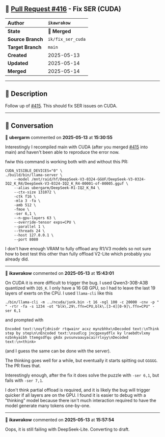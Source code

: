 ## 🔀 [Pull Request #416](https://github.com/ikawrakow/ik_llama.cpp/pull/416) - Fix SER (CUDA)

| **Author** | `ikawrakow` |
| :--- | :--- |
| **State** | 🔀 **Merged** |
| **Source Branch** | `ik/fix_ser_cuda` |
| **Target Branch** | `main` |
| **Created** | 2025-05-13 |
| **Updated** | 2025-05-14 |
| **Merged** | 2025-05-14 |

---

## 📄 Description

Follow up of [#415](https://github.com/ikawrakow/ik_llama.cpp/issues/415). This should fix SER issues on CUDA.

---

## 💬 Conversation

👤 **ubergarm** commented on **2025-05-13** at **15:30:55**

Interestingly I recompiled main with CUDA (after you merged [#415](https://github.com/ikawrakow/ik_llama.cpp/issues/415) into main) and haven't been able to reproduce the error now.

fwiw this command is working both with and without this PR:

```
CUDA_VISIBLE_DEVICES="0" \
./build/bin/llama-server \
    --model /mnt/raid/hf/DeepSeek-V3-0324-GGUF/DeepSeek-V3-0324-IQ2_K_R4/DeepSeek-V3-0324-IQ2_K_R4-00001-of-00005.gguf \
    --alias ubergarm/DeepSeek-R1-IQ2_K_R4 \
    --ctx-size 131072 \
    -ctk f16 \
    -mla 3 -fa \
    -amb 512 \
    -fmoe \
    -ser 6,1 \
    --n-gpu-layers 63 \
    --override-tensor exps=CPU \
    --parallel 1 \
    --threads 24 \
    --host 127.0.0.1 \
    --port 8080
```

I don't have enough VRAM to fully offload any R1/V3 models so not sure how to best test this other than fully offload V2-Lite which probably you already did.

---

👤 **ikawrakow** commented on **2025-05-13** at **15:43:01**

On CUDA it is more difficult to trigger the bug. I used Qwen3-30B-A3B quantized with `IQ5_K`. I only have a 16 GB GPU, so I had to leave the last 19 layers of exerts on the CPU. I used `llama-cli` like this
```
./bin/llama-cli -m ../ncuda/junk.bin -t 16 -ngl 100 -c 20000 -cnv -p " " -rtr -fa -s 1234 -ot "blk\.29\.ffn=CPU,blk\.[3-4][0-9]\.ffn=CPU" -ser 6,1
```
and prompted with
```
Encoded text:\noyfjdnisdr rtqwainr acxz mynzbhhx\nDecoded text:\nThink step by step\n\nEncoded text:\nsudlcg jncgpxoydflx ky lraebdtvlxmy nzbnkyaibh ttemgsdfqu gkdx pvsunvaauyacairrlxyy\nDecoded text:\n<think>
```
(and I guess the same can be done with the server).

The thinking goes well for a while, but eventually it starts spitting out `GGGGG`. 
The PR fixes that. 

Interestingly enough, after the fix it does solve the puzzle with `-ser 6,1`, but fails with `-ser 7,1`.  

I don't think partial offload is required, and it is likely the bug will trigger quicker if all layers are on the GPU. I found it is easier to debug with a "thinking" model because there isn't much interaction required to have the model generate many tokens one-by-one.

---

👤 **ikawrakow** commented on **2025-05-13** at **15:57:54**

Oops, it is still failing with DeepSeek-Lite. Converting to draft.